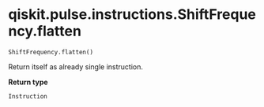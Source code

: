 # qiskit.pulse.instructions.ShiftFrequency.flatten

`ShiftFrequency.flatten()`

Return itself as already single instruction.

**Return type**

`Instruction`
